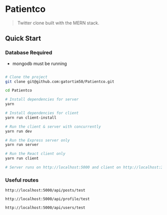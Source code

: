 # Patientco

> Twitter clone built with the MERN stack. 

## Quick Start

### Database Required

- mongodb must be running

```bash

# Clone the project
git clone git@github.com:gatortim50/Patientco.git

cd Patientco

# Install dependencies for server
yarn

# Install dependencies for client
yarn run client-install

# Run the client & server with concurrently
yarn run dev

# Run the Express server only
yarn run server

# Run the React client only
yarn run client

# Server runs on http://localhost:5000 and client on http://localhost:3000
```

### Useful routes

```
http://localhost:5000/api/posts/test

http://localhost:5000/api/profile/test

http://localhost:5000/api/users/test
```

